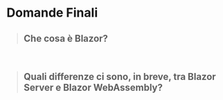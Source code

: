 # Domande Finali

>## Che cosa è Blazor?

&nbsp;

>## Quali differenze ci sono, in breve, tra **Blazor Server** e **Blazor WebAssembly**?